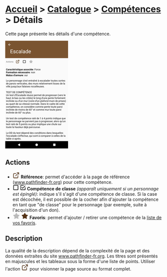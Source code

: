 # [Accueil](..) > [Catalogue](../navigation) > [Compétences](skills.md) > Détails

Cette page présente les détails d'une compétence.

<a href="."><img src="../../images/catalog/skill-details_small.jpg" title="Détails d'une compétence"/></a>

## Actions

* ![](../../images/icons/reference.png)
**Référence**: permet d'accéder à la page de référence (www.pathfinder-fr.org) 
pour cette compétence.
* ![](../../images/icons/checkbox-off.png) ![](../../images/icons/checkbox-on.png)
**Compétence de classe** _(apparaît uniquement si un personnage est épinglé)_: indique s'il s'agit 
d'une compétence de classe. Si la case est décochée, il est possible de la cocher afin d'ajouter la 
compétence en tant que "de classe" pour le personnage (par exemple, suite à l'acquisition d'un don). 
* ![](../../images/icons/favorite-off.png) ![](../../images/icons/favorite-on.png)
**Favoris**: permet d'ajouter / retirer une compétence de la [liste de vos favoris](favorites.md). 

## Description

La qualité de la description dépend de la complexité de la page et des données extraites du site
www.pathfinder-fr.org. Les titres sont présentés en majuscules et les tableaux sous la forme d'une
liste de points. Utiliser l'action ![](../../images/icons/reference.png) pour visionner la page
source au format complet.